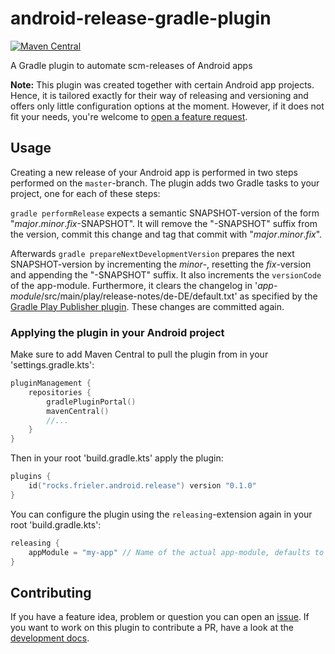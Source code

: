 # android-release-gradle-plugin
[![Maven Central](https://img.shields.io/maven-central/v/rocks.frieler.android/android-release-gradle-plugin.svg?label=Maven%20Central)](https://search.maven.org/search?q=g:%22rocks.frieler.android%22%20AND%20a:%22android-release-gradle-plugin%22)

A Gradle plugin to automate scm-releases of Android apps

**Note:** This plugin was created together with certain Android app projects.
Hence, it is tailored exactly for their way of releasing and versioning and offers only little configuration options at the moment.
However, if it does not fit your needs, you're welcome to [open a feature request](https://github.com/christopherfrieler/android-release-gradle-plugin/issues).

## Usage
Creating a new release of your Android app is performed in two steps performed on the `master`-branch.
The plugin adds two Gradle tasks to your project, one for each of these steps:

`gradle performRelease` expects a semantic SNAPSHOT-version of the form "_major_._minor_._fix_-SNAPSHOT".
It will remove the "-SNAPSHOT" suffix from the version, commit this change and tag that commit with "_major_._minor_._fix_".

Afterwards `gradle prepareNextDevelopmentVersion` prepares the next SNAPSHOT-version by incrementing the _minor_-, resetting the _fix_-version and appending the "-SNAPSHOT" suffix.
It also increments the `versionCode` of the app-module.
Furthermore, it clears the changelog in '_app-module_/src/main/play/release-notes/de-DE/default.txt' as specified by the [Gradle Play Publisher plugin](https://github.com/Triple-T/gradle-play-publisher).
These changes are committed again.

### Applying the plugin in your Android project
Make sure to add Maven Central to pull the plugin from in your 'settings.gradle.kts':
```kotlin
pluginManagement {
    repositories {
        gradlePluginPortal()
        mavenCentral()
        //...
    }
}
```

Then in your root 'build.gradle.kts' apply the plugin:
```kotlin
plugins {
    id("rocks.frieler.android.release") version "0.1.0"
}
```

You can configure the plugin using the `releasing`-extension again in your root 'build.gradle.kts':
```kotlin
releasing {
    appModule = "my-app" // Name of the actual app-module, defaults to "app".
}
```

## Contributing
If you have a feature idea, problem or question you can open an [issue](https://github.com/christopherfrieler/android-release-gradle-plugin/issues).
If you want to work on this plugin to contribute a PR, have a look at the [development docs](DEVELOPING.md).
